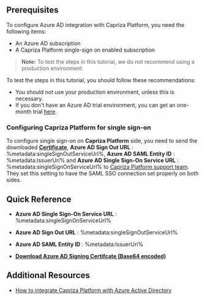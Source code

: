 ## Prerequisites

To configure Azure AD integration with Capriza Platform, you need the following items:

- An Azure AD subscription
- A Capriza Platform single-sign on enabled subscription

> **Note:**
> To test the steps in this tutorial, we do not recommend using a production environment.

To test the steps in this tutorial, you should follow these recommendations:

- You should not use your production environment, unless this is necessary.
- If you don't have an Azure AD trial environment, you can get an one-month trial [here](https://azure.microsoft.com/pricing/free-trial/).

### Configuring Capriza Platform for single sign-on

 To configure single sign-on on **Capriza Platform** side, you need to send the downloaded **[Certificate](%metadata:certificateDownloadBase64Url%)**, **Azure AD Sign Out URL** : %metadata:singleSignOutServiceUrl%, **Azure AD SAML Entity ID** : %metadata:IssuerUri% and **Azure AD Single Sign-On Service URL** : %metadata:singleSignOnServiceUrl% to [Capriza Platform support team](mailTo:support@capriza.com). They set this setting to have the SAML SSO connection set properly on both sides.


## Quick Reference

* **Azure AD Single Sign-On Service URL** : %metadata:singleSignOnServiceUrl%

* **Azure AD Sign Out URL** : %metadata:singleSignOutServiceUrl%

* **Azure AD SAML Entity ID** : %metadata:IssuerUri%

* **[Download Azure AD Signing Certifcate (Base64 encoded)](%metadata:certificateDownloadBase64Url%)**

## Additional Resources

* [How to integrate Capriza Platform with Azure Active Directory](https://docs.microsoft.com/azure/active-directory/active-directory-saas-capriza-tutorial)
